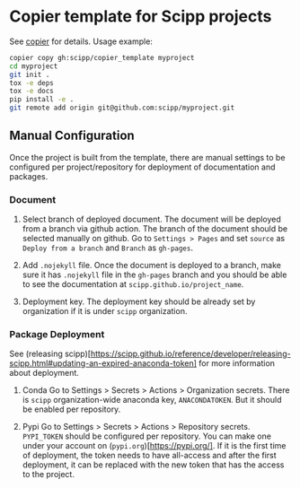 # Copier template for Scipp projects

See [copier](https://copier.readthedocs.io/en/stable/) for details.
Usage example:

```sh
copier copy gh:scipp/copier_template myproject
cd myproject
git init .
tox -e deps
tox -e docs
pip install -e .
git remote add origin git@github.com:scipp/myproject.git
```

## Manual Configuration
Once the project is built from the template, there are manual settings to be configured per project/repository for deployment of documentation and packages.

### Document
1. Select branch of deployed document.
  The document will be deployed from a branch via github action.
  The branch of the document should be selected manually on github.
  Go to `Settings > Pages` and set `source` as  `Deploy from a branch` and `Branch` as `gh-pages`.

2. Add `.nojekyll` file.
  Once the document is deployed to a branch, make sure it has `.nojekyll` file in the `gh-pages` branch and you should be able to see the documentation at `scipp.github.io/project_name`.

3. Deployment key.
  The deployment key should be already set by organization if it is under `scipp` organization.

### Package Deployment
See (releasing scipp)[https://scipp.github.io/reference/developer/releasing-scipp.html#updating-an-expired-anaconda-token] for more information about deployment.

1. Conda
Go to Settings > Secrets > Actions > Organization secrets.
There is `scipp` organization-wide anaconda key, `ANACONDATOKEN`. But it should be enabled per repository.

2. Pypi
Go to Settings > Secrets > Actions > Repository secrets.
`PYPI_TOKEN` should be configured per repository.
You can make one under your account on (`pypi.org`)[https://pypi.org/].
If it is the first time of deployment, the token needs to have all-access and after the first deployment, it can be replaced with the new token that has the access to the project.
